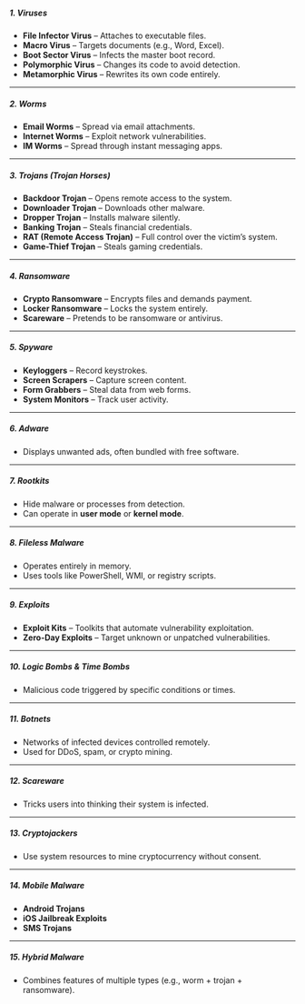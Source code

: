 ##### **1. Viruses**

- **File Infector Virus** – Attaches to executable files.
- **Macro Virus** – Targets documents (e.g., Word, Excel).
- **Boot Sector Virus** – Infects the master boot record.
- **Polymorphic Virus** – Changes its code to avoid detection.
- **Metamorphic Virus** – Rewrites its own code entirely.

---

##### **2. Worms**

- **Email Worms** – Spread via email attachments.
- **Internet Worms** – Exploit network vulnerabilities.
- **IM Worms** – Spread through instant messaging apps.

---

##### **3. Trojans (Trojan Horses)**

- **Backdoor Trojan** – Opens remote access to the system.
- **Downloader Trojan** – Downloads other malware.
- **Dropper Trojan** – Installs malware silently.
- **Banking Trojan** – Steals financial credentials.
- **RAT (Remote Access Trojan)** – Full control over the victim’s system.
- **Game-Thief Trojan** – Steals gaming credentials.

---

##### **4. Ransomware**

- **Crypto Ransomware** – Encrypts files and demands payment.
- **Locker Ransomware** – Locks the system entirely.
- **Scareware** – Pretends to be ransomware or antivirus.

---

##### **5. Spyware**

- **Keyloggers** – Record keystrokes.
- **Screen Scrapers** – Capture screen content.
- **Form Grabbers** – Steal data from web forms.
- **System Monitors** – Track user activity.

---

##### **6. Adware**

- Displays unwanted ads, often bundled with free software.

---

##### **7. Rootkits**

- Hide malware or processes from detection.
- Can operate in **user mode** or **kernel mode**.

---

##### **8. Fileless Malware**

- Operates entirely in memory.
- Uses tools like PowerShell, WMI, or registry scripts.

---

##### **9. Exploits**

- **Exploit Kits** – Toolkits that automate vulnerability exploitation.
- **Zero-Day Exploits** – Target unknown or unpatched vulnerabilities.

---

##### **10. Logic Bombs & Time Bombs**

- Malicious code triggered by specific conditions or times.

---

##### **11. Botnets**

- Networks of infected devices controlled remotely.
- Used for DDoS, spam, or crypto mining.

---

##### **12. Scareware**

- Tricks users into thinking their system is infected.

---

##### **13. Cryptojackers**

- Use system resources to mine cryptocurrency without consent.

---

##### **14. Mobile Malware**

- **Android Trojans**
- **iOS Jailbreak Exploits**
- **SMS Trojans**

---

##### **15. Hybrid Malware**

- Combines features of multiple types (e.g., worm + trojan + ransomware).